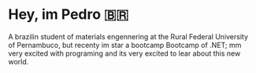  # Hey, im Pedro :brazil:​
 
 A brazilin student of materials engennering at the Rural Federal University of Pernambuco, but recenty im star a bootcamp Bootcamp of .NET;
 mm very excited with programing and its very excited to lear about this new world.
 
 
